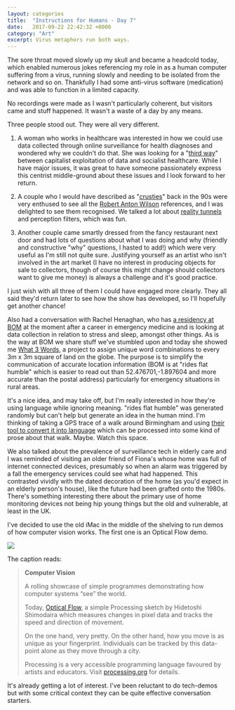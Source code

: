 ```yaml
---
layout: categories
title:  "Instructions for Humans - Day 7"
date:   2017-09-22 22:42:32 +0000
category: "Art"
excerpt: Virus metaphors run both ways.
---
```


The sore throat moved slowly up my skull and became a headcold today, which enabled numerous jokes referencing my role in as a human computer suffering from a virus, running slowly and needing to be isolated from the network and so on. Thankfully I had some anti-virus software (medication) and was able to function in a limited capacity. 

No recordings were made as I wasn't particularly coherent, but visitors came and stuff happened. It wasn't a waste of a day by any means. 

Three people stood out. They were all very different. 

1) A woman who works in healthcare was interested in how we could use data collected through online surveillance for health diagnoses and wondered why we couldn't do that. She was looking for a "[third way](https://en.wikipedia.org/wiki/Third_Way)" between capitalist exploitation of data and socialist healthcare. While I have major issues, it was great to have someone passionately express this centrist middle-ground about these issues and I look forward to her return. 

2) A couple who I would have described as "[crusties](https://en.wikipedia.org/wiki/Crusties)" back in the 90s were very enthused to see all the [Robert Anton Wilson](https://en.wikipedia.org/wiki/Robert_Anton_Wilson) references, and I was delighted to see them recognised. We talked a lot about [reality tunnels](https://medium.com/@mykola/introduction-to-reality-tunnels-a-tool-for-understanding-the-postmodern-world-72cdd98af9d0) and perception filters, which was fun. 

3) Another couple came smartly dressed from the fancy restaurant next door and had lots of questions about what I was doing and why (friendly and constructive "why" questions, I hasted to add!) which were very useful as I'm still not quite sure. Justifying yourself as an artist who isn't involved in the art market (I have no interest in producing objects for sale to collectors, though of course this might change should collectors want to give me money) is always a challenge and it's good practice. 

I just wish with all three of them I could have engaged more clearly. They all said they'd return later to see how the show has developed, so I'll hopefully get another chance! 

Also had a conversation with Rachel Henaghan, who has [a residency at BOM](http://www.bom.org.uk/2017/06/28/new-artists-in-residence-at-bom/) at the moment after a career in emergency medicine and is looking at data collection in relation to stress and sleep, amongst other things. As is the way at BOM we share stuff we've stumbled upon and today she showed me [What 3 Words](https://what3words.com/), a project to assign unique word combinations to every 3m x 3m square of land on the globe. The purpose is to simplify the communication of accurate location information (BOM is at "rides flat humble" which is easier to read out than 52.476701,-1.897604 and more accurate than the postal address) particularly for emergency situations in rural areas.

It's a nice idea, and may take off, but I'm really interested in how they're using language while ignoring meaning. "rides flat humble" was generated randomly but can't help but generate an idea in the human mind. I'm thinking of taking a GPS trace of a walk around Birmingham and using [their tool to convert it into language](https://what3words.com/developers/batch-converter/) which can be processed into some kind of prose about that walk. Maybe. Watch this space. 

We also talked about the prevalence of surveillance tech in elderly care and I was reminded of visiting an older friend of Fiona's whose home was full of internet connected devices, presumably so when an alarm was triggered by a fall the emergency services could see what had happened. This contrasted vividly with the dated decoration of the home (as you'd expect in an elderly person's house), like the future had been grafted onto the 1980s. There's something interesting there about the primary use of home monitoring devices not being hip young things but the old and vulnerable, at least in the UK. 

I've decided to use the old iMac in the middle of the shelving to run demos of how computer vision works. The first one is an Optical Flow demo. 

![](http://blog.peteashton.com/images/compvismotion.jpg)

The caption reads: 

> **Computer Vision**
> 
> A rolling showcase of simple programmes demonstrating how computer systems “see” the world.
> 
> Today, [Optical Flow](https://www.dropbox.com/s/qi9u6xgirnw0xxd/Optical_Flow.pde?dl=0), a simple Processing sketch by Hidetoshi Shimodaira which measures changes in pixel data and tracks the speed and direction of movement. 
> 
> On the one hand, very pretty. On the other hand, how you move is as unique as your fingerprint. Individuals can be tracked by this data-point alone as they move through a city. 
> 
> Processing is a very accessible programming language favoured by artists and educators. Visit [processing.org](http://processing.org) for details. 

It's already getting a lot of interest. I've been reluctant to do tech-demos but with some critical context they can be quite effective conversation starters.
